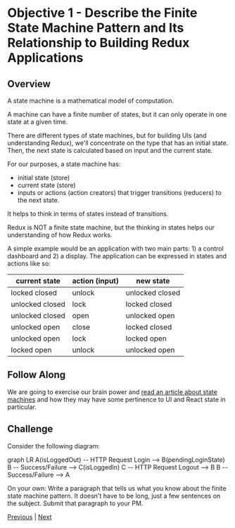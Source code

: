 #   Objective 1 - Describe the Finite State Machine Pattern and Its Relationship to Building Redux Applications

##  Overview

A state machine is a mathematical model of computation.

A machine can have a finite number of states, but it can only operate in one state at a given time.

There are different types of state machines, but for building UIs (and understanding Redux), we'll concentrate on the type that has an initial state. Then, the next state is calculated based on input and the current state.

For our purposes, a state machine has:

- initial state (store)
- current state (store)
- inputs or actions (action creators) that trigger transitions (reducers) to the next state.

It helps to think in terms of states instead of transitions.

Redux is NOT a finite state machine, but the thinking in states helps our understanding of how Redux works.

A simple example would be an application with two main parts: 1) a control dashboard and 2) a display. The application can be expressed in states and actions like so:

| current state    | action (input) | new state        |
| -----------      | -----------   | -------------    |
| locked closed    | unlock        |  unlocked closed |
| unlocked closed  | lock          |  locked closed   |
| unlocked closed  | open          |  unlocked open   |
| unlocked open    | close         |  locked closed   |
| unlocked open    | lock          |  locked open     |
| locked open      | unlock        |  unlocked open   |

##  Follow Along

We are going to exercise our brain power and [read an article about state machines](https://krasimirtsonev.com/blog/article/managing-state-in-javascript-with-state-machines-stent) and how they may have some pertinence to UI and React state in particular.

## Challenge

Consider the following diagram:

graph LR A(isLoggedOut) -- HTTP Request Login --> B(pendingLoginState) B -- Success/Failure --> C(isLoggedIn) C -- HTTP Request Logout --> B B -- Success/Failure --> A

On your own: Write a paragraph that tells us what you know about the finite state machine pattern. It doesn't have to be long, just a few sentences on the subject. Submit that paragraph to your PM.



[Previous](../README.md) | [Next](./Object_2.md)